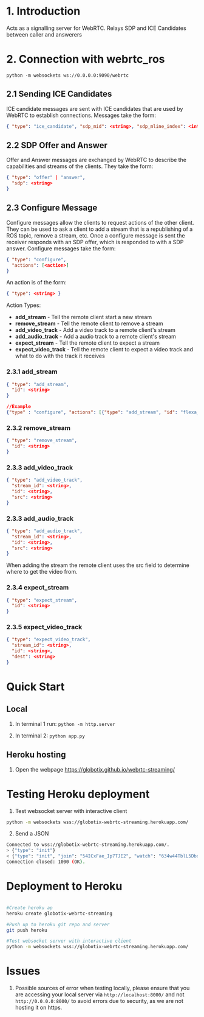 # 1. Introduction
Acts as a signalling server for WebRTC. Relays SDP and ICE Candidates between caller and answerers


# 2. Connection with webrtc_ros

```
python -m websockets ws://0.0.0.0:9090/webrtc
```

## 2.1 Sending ICE Candidates
ICE candidate messages are sent with ICE candidates that are used by WebRTC to establish connections. Messages take the form:
```json
{ "type": "ice_candidate", "sdp_mid": <string>, "sdp_mline_index": <int>, "candiate": <string>}
```

## 2.2 SDP Offer and Answer
Offer and Answer messages are exchanged by WebRTC to describe the capabilities and streams of the clients. They take the form:
```json
{ "type": "offer" | "answer",
  "sdp": <string>
}
```

## 2.3 Configure Message
Configure messages allow the clients to request actions of the other client. They can be used to ask a client to add a stream that is a republishing of a ROS topic, remove a stream, etc. Once a configure message is sent the receiver responds with an SDP offer, which is responded to with a SDP answer. Configure messages take the form:
```json
{ "type": "configure",
  "actions": [<action>]
}
```
An action is of the form:
```json
{ "type": <string> }
```

Action Types:
 * **add_stream** - Tell the remote client start a new stream
 * **remove_stream** - Tell the remote client to remove a stream
 * **add_video_track** - Add a video track to a remote client's stream
 * **add_audio_track** - Add a audio track to a remote client's stream
 * **expect_stream** - Tell the remote client to expect a stream
 * **expect_video_track** - Tell the remote client to expect a video track
    and what to do with the track it receives

### 2.3.1 add_stream

```json
{ "type": "add_stream",
  "id": <string>
}

//Example
{"type" : "configure", "actions": [{"type": "add_stream", "id": "flexa_robot" }]} 
```

### 2.3.2 remove_stream

```json
{ "type": "remove_stream",
  "id": <string>
}
```

### 2.3.3 add_video_track

```json
{ "type": "add_video_track",
  "stream_id": <string>,
  "id": <string>,
  "src": <string>
}
```

### 2.3.3 add_audio_track

```json
{ "type": "add_audio_track",
  "stream_id": <string>,
  "id": <string>,
  "src": <string>
}
```

When adding the stream the remote client uses the src field to determine where
to get the video from.

### 2.3.4 expect_stream

```json
{ "type": "expect_stream",
  "id": <string>
}
```

### 2.3.5 expect_video_track

```json
{ "type": "expect_video_track",
  "stream_id": <string>,
  "id": <string>,
  "dest": <string>
}
```



# Quick Start

## Local 

1. In terminal 1 run:
`python -m http.server`

2. In terminal 2:
`python app.py`

## Heroku hosting
1. Open the webpage
https://globotix.github.io/webrtc-streaming/

# Testing Heroku deployment
1. Test websocket server with interactive client
```sh
python -m websockets wss://globotix-webrtc-streaming.herokuapp.com/
```

2. Send a JSON 
```sh
Connected to wss://globotix-webrtc-streaming.herokuapp.com/.
> {"type": "init"}
< {"type": "init", "join": "54ICxFae_Ip7TJE2", "watch": "634w44TblL5Dbd9a"}
Connection closed: 1000 (OK).
```


# Deployment to Heroku
```sh

#Create heroku ap
heroku create globotix-webrtc-streaming

#Push up to heroku git repo and server
git push heroku

#Test websocket server with interactive client
python -m websockets wss://globotix-webrtc-streaming.herokuapp.com/
```

# Issues
1. Possible sources of error when testing locally, please ensure that you are accessing your local server via `http://localhost:8000/` and not `http://0.0.0.0:8000/` to avoid errors due to security, as we are not hosting it on https.






